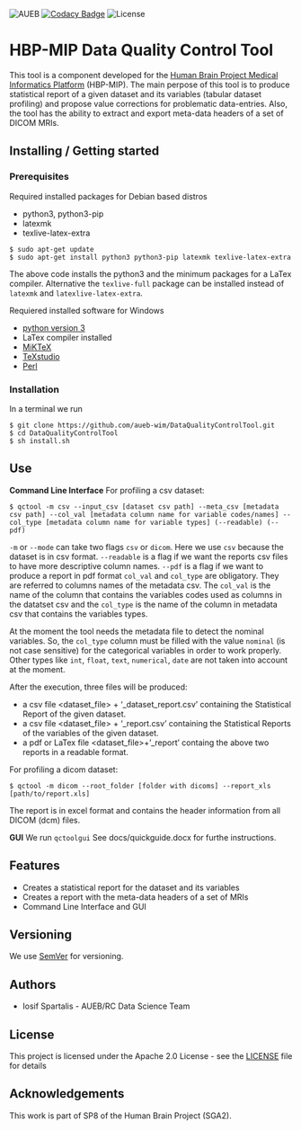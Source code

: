 ![AUEB](https://img.shields.io/badge/AUEB-RC-red.svg) [![Codacy Badge](https://api.codacy.com/project/badge/Grade/c08a182fec11456a8ba98ddeedb9ed4f)](https://www.codacy.com/app/iosifsp/QCtool?utm_source=github.com&amp;utm_medium=referral&amp;utm_content=aueb-wim/QCtool&amp;utm_campaign=Badge_Grade) ![License](https://img.shields.io/badge/license-Apache--2.0-blue.svg)

# HBP-MIP Data Quality Control Tool

This tool is a component developed for the [Human Brain Project Medical Informatics Platform](https://www.humanbrainproject.eu/en/medicine/medical-informatics-platform/) (HBP-MIP). The main perpose of this tool is to produce statistical report of a given dataset and its variables (tabular dataset profiling) and propose value corrections for problematic data-entries. Also, the tool has the ability to extract and export meta-data headers of a set of DICOM MRIs.
## Installing / Getting started
### Prerequisites
Required installed packages for Debian based distros
-   python3, python3-pip
-   latexmk 
-   texlive-latex-extra

```shell
$ sudo apt-get update
$ sudo apt-get install python3 python3-pip latexmk texlive-latex-extra
```
The above code installs the python3 and the minimum packages for a LaTex compiler. Alternative the `texlive-full` package can be installed instead of `latexmk` and `latexlive-latex-extra`.  

Requiered installed software for Windows
-   [python version 3](https://www.python.org/downloads/)
-   LaTex compiler installed
  -   [MiKTeX](https://miktex.org/download)
  -   [TeXstudio](https://www.texstudio.org/)
-   [Perl](https://www.perl.org/get.html)

### Installation
In a terminal we run
```shell
$ git clone https://github.com/aueb-wim/DataQualityControlTool.git
$ cd DataQualityControlTool
$ sh install.sh
```

## Use
**Command Line Interface**
For profiling a csv dataset:
``` shell 
$ qctool -m csv --input_csv [dataset csv path] --meta_csv [metadata csv path] --col_val [metadata column name for variable codes/names] --col_type [metadata column name for variable types] (--readable) (--pdf)
```
`-m` or `--mode` can take two flags `csv` or `dicom`. Here we use `csv` because the dataset is in csv format. 
`--readable` is a flag if we want the reports csv files to have more descriptive column names. 
`--pdf` is a flag if we want to produce a report in pdf format
`col_val` and `col_type` are obligatory. They are referred to columns names of the metadata csv. The `col_val` is the name of the column that contains the variables codes used as columns in the datatset csv and the `col_type` is the name of the column in metadata csv that contains the variables types. 

At  the moment the tool needs the metadata file to detect the nominal variables. So, the `col_type` column must be filled with the value `nominal` (is not case sensitive)  for the categorical variables in order to work properly. Other types like `int`, `float`, `text`, `numerical`, `date` are not taken into account at the moment. 

After the execution, three files will be produced:
-   a csv file <dataset_file> + ‘_dataset_report.csv’ containing the Statistical Report of the given dataset.
-   a csv file <dataset_file> + ‘_report.csv’ containing the Statistical Reports of the variables of the given dataset.
-   a pdf or LaTex file <dataset_file>+’_report’ containg the above two reports in a readable format.

For profiling a dicom dataset:
``` shell
$ qctool -m dicom --root_folder [folder with dicoms] --report_xls [path/to/report.xls]
```
The report is in excel format and contains the header information from all DICOM (dcm) files.

**GUI**
We run `qctoolgui`
See docs/quickguide.docx for furthe instructions. 

## Features
-   Creates a statistical report for the dataset and its variables 
-   Creates a report with the meta-data headers of a set of MRIs 
-   Command Line Interface and GUI 

## Versioning
We use [SemVer](http://semver.org/) for versioning.

## Authors
-   Iosif Spartalis - AUEB/RC Data Science Team

## License
This project is licensed under the Apache 2.0 License - see the [LICENSE](LICENSE) file for details

## Acknowledgements

This work is part of SP8 of the Human Brain Project (SGA2).
